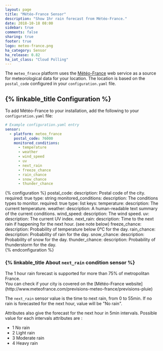 ```yaml
---
layout: page
title: "Météo-France Sensor"
description: "Show 1hr rain forecast from Météo-France."
date: 2018-10-18 08:00
sidebar: true
comments: false
sharing: true
footer: true
logo: meteo-france.png
ha_category: Sensor
ha_release: 0.82
ha_iot_class: "Cloud Polling"
---
```


The `meteo_france` platform uses the [Météo-France](http://www.meteofrance.com/) web service as a source for meteorological data for your location. The location is based on the `postal_code` configured in your `configuration.yaml` file.

## {% linkable_title Configuration %}

To add Météo-France to your installation, add the following to your `configuration.yaml` file:

```yaml
# Example configuration.yaml entry
sensor:
  - platform: meteo_france
    postal_code: 76000
    monitored_conditions:
      - temperature
      - weather
      - wind_speed
      - uv
      - next_rain
      - freeze_chance
      - rain_chance
      - snow_chance
      - thunder_chance
```

{% configuration %}
  postal_code:
    description: Postal code of the city.
    required: true
    type: string
  monitored_conditions:
    description: The conditions types to monitor.
    required: true
    type: list
    keys:
      temperature:
        description: The current temperature.
      weather:
        description: A human-readable text summary of the current conditions.
      wind_speed:
        description: The wind speed.
      uv:
        description: The current UV index.
      next_rain:
        description: Time to the next rain if happening for the next hour. (see note below)
      freeze_chance:
        description: Probability of temperature below 0°C for the day.
      rain_chance:
        description: Probability of rain for the day.
      snow_chance:
        description: Probability of snow for the day.
      thunder_chance:
        description: Probability of thunderstorm for the day.        
{% endconfiguration %}


### {% linkable_title About `next_rain` condition sensor %}

<p class='note warning'>
  The 1 hour rain forecast is supported for more than 75% of metropolitan France.<br/>
  You can check if your city is covered on the [Météo-France website](http://www.meteofrance.com/previsions-meteo-france/previsions-pluie)
</p>

The `next_rain` sensor value is the time to next rain, from 0 to 55min.
If no rain is forecasted for the next hour, value will be "No rain".

Attributes also give the forecast for the next hour in 5min intervals.
Possible value for each intervals attributes are :
- 1 No rain
- 2 Light rain
- 3 Moderate rain
- 4 Heavy rain
